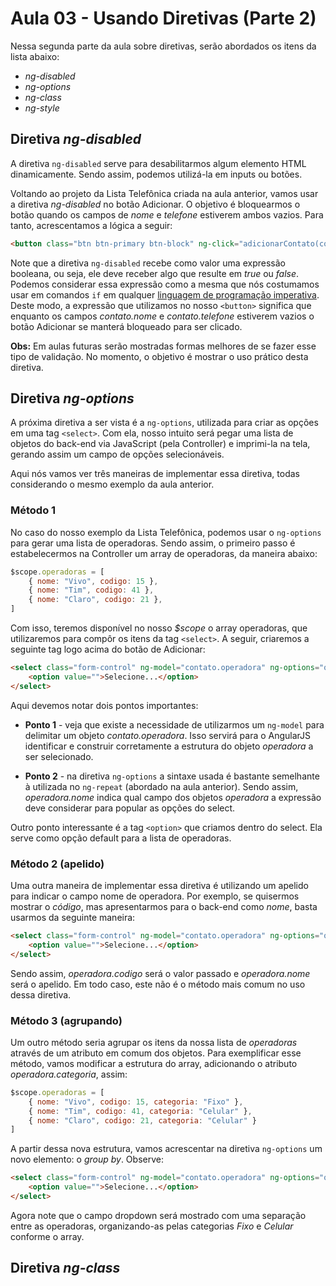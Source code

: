 # Aula 03 - Usando Diretivas (Parte 2)

Nessa segunda parte da aula sobre diretivas, serão abordados os itens da lista abaixo:

* _ng-disabled_
* _ng-options_
* _ng-class_
* _ng-style_

## Diretiva _ng-disabled_

A diretiva `ng-disabled` serve para desabilitarmos algum elemento HTML dinamicamente. Sendo assim, podemos utilizá-la em inputs ou botões.

Voltando ao projeto da Lista Telefônica criada na aula anterior, vamos usar a diretiva _ng-disabled_ no botão Adicionar. O objetivo é bloquearmos o botão quando os campos de _nome_ e _telefone_ estiverem ambos vazios. Para tanto, acrescentamos a lógica a seguir:

```html
<button class="btn btn-primary btn-block" ng-click="adicionarContato(contato)" ng-disabled="!contato.nome || !contato.telefone">Adicionar</button>
```

Note que a diretiva `ng-disabled` recebe como valor uma expressão booleana, ou seja, ele deve receber algo que resulte em _true_ ou _false_. Podemos considerar essa expressão como a mesma que nós costumamos usar em comandos `if` em qualquer [linguagem de programação imperativa](https://pt.wikipedia.org/wiki/Programação_imperativa). Deste modo, a expressão que utilizamos no nosso `<button>` significa que enquanto os campos _contato.nome_ e _contato.telefone_ estiverem vazios o botão Adicionar se manterá bloqueado para ser clicado.

__Obs:__ Em aulas futuras serão mostradas formas melhores de se fazer esse tipo de validação. No momento, o objetivo é mostrar o uso prático desta diretiva.

## Diretiva _ng-options_

A próxima diretiva a ser vista é a `ng-options`, utilizada para criar as opções em uma tag `<select>`. Com ela, nosso intuito será pegar uma lista de objetos do back-end via JavaScript (pela Controller) e imprimi-la na tela, gerando assim um campo de opções selecionáveis.

Aqui nós vamos ver três maneiras de implementar essa diretiva, todas considerando o mesmo exemplo da aula anterior.

### Método 1

No caso do nosso exemplo da Lista Telefônica, podemos usar o `ng-options` para gerar uma lista de operadoras. Sendo assim, o primeiro passo é estabelecermos na Controller um array de operadoras, da maneira abaixo:

```javascript
$scope.operadoras = [
    { nome: "Vivo", codigo: 15 },
    { nome: "Tim", codigo: 41 },
    { nome: "Claro", codigo: 21 },
]
```

Com isso, teremos disponível no nosso _$scope_ o array operadoras, que utilizaremos para compôr os itens da tag `<select>`. A seguir, criaremos a seguinte tag logo acima do botão de Adicionar:

```html
<select class="form-control" ng-model="contato.operadora" ng-options="operadora.nome for operadora in operadoras">
    <option value="">Selecione...</option>
</select>
```

Aqui devemos notar dois pontos importantes:

* __Ponto 1__ - veja que existe a necessidade de utilizarmos um `ng-model` para delimitar um objeto _contato.operadora_. Isso servirá para o AngularJS identificar e construir corretamente a estrutura do objeto _operadora_ a ser selecionado.

* __Ponto 2__ - na diretiva `ng-options` a sintaxe usada é bastante semelhante à utilizada no `ng-repeat` (abordado na aula anterior). Sendo assim, _operadora.nome_ indica qual campo dos objetos _operadora_ a expressão deve considerar para popular as opções do select.

Outro ponto interessante é a tag `<option>` que criamos dentro do select. Ela serve como opção default para a lista de operadoras.

### Método 2 (apelido)

Uma outra maneira de implementar essa diretiva é utilizando um apelido para indicar o campo nome de operadora. Por exemplo, se quisermos mostrar o _código_, mas apresentarmos para o back-end como _nome_, basta usarmos da seguinte maneira:

```html
<select class="form-control" ng-model="contato.operadora" ng-options="operadora.codigo as operadora.nome for operadora in operadoras">
    <option value="">Selecione...</option>
</select>
```

Sendo assim, _operadora.codigo_ será o valor passado e _operadora.nome_ será o apelido. Em todo caso, este não é o método mais comum no uso dessa diretiva.

### Método 3 (agrupando)

Um outro método seria agrupar os itens da nossa lista de _operadoras_ através de um atributo em comum dos objetos. Para exemplificar esse método, vamos modificar a estrutura do array, adicionando o atributo _operadora.categoria_, assim:

```javascript
$scope.operadoras = [
    { nome: "Vivo", codigo: 15, categoria: "Fixo" },
    { nome: "Tim", codigo: 41, categoria: "Celular" },
    { nome: "Claro", codigo: 21, categoria: "Celular" }
]
```

A partir dessa nova estrutura, vamos acrescentar na diretiva `ng-options` um novo elemento: o _group by_. Observe:

```html
<select class="form-control" ng-model="contato.operadora" ng-options="operadora.nome group by operadora.categoria for operadora in operadoras">
    <option value="">Selecione...</option>
</select>
```

Agora note que o campo dropdown será mostrado com uma separação entre as operadoras, organizando-as pelas categorias _Fixo_ e _Celular_ conforme o array.

## Diretiva _ng-class_